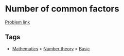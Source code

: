 # Number of common factors

[Problem link](https://leetcode.com/problems/number-of-common-factors/)

## Tags

* [Mathematics](/README.md#Mathematics) > [Number theory](/README.md#Mathematics-Number_theory) > [Basic](/README.md#Mathematics-Number_theory-Basic)
